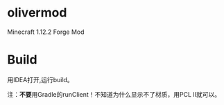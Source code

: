 # olivermod
Minecraft 1.12.2 Forge Mod

# Build

用IDEA打开,运行build。

注：**不要**用Gradle的runClient！不知道为什么显示不了材质，用PCL II就可以。